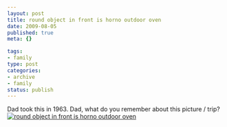 ```yaml
--- 
layout: post
title: round object in front is horno outdoor oven
date: 2009-08-05
published: true
meta: {}

tags: 
- family
type: post
categories: 
- archive
- family
status: publish
---
```

Dad took this in 1963.  Dad, what do you remember about this picture / trip?<br />[![round object in front is horno outdoor oven](http://media.eick.us/2011/05/335071779_e82a15ec87.jpg)](http://www.flickr.com/photos/andreweick/335071779/ "round object in front is horno outdoor oven by AndrewEick, on Flickr")
